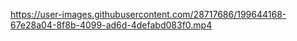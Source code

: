 https://user-images.githubusercontent.com/28717686/199644168-67e28a04-8f8b-4099-ad6d-4defabd083f0.mp4
